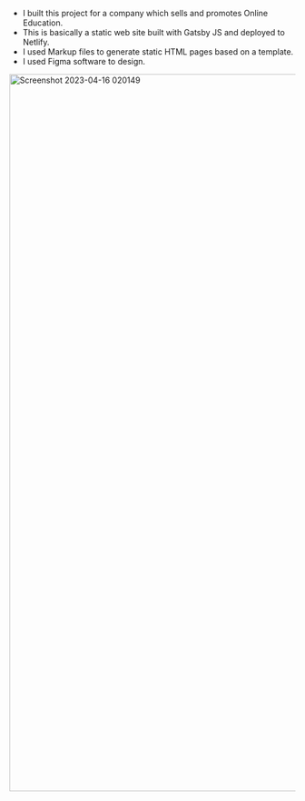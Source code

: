 - I built this project for a company which sells and promotes Online Education. 
- This is basically a static web site built with Gatsby JS and deployed to Netlify.
- I used Markup files to generate static HTML pages based on a template.
- I used Figma software to design.

<img width="1262" alt="Screenshot 2023-04-16 020149" src="https://user-images.githubusercontent.com/56139934/232274684-f411e9da-09dd-4fc2-8ad4-0d6aa76d192f.png">
